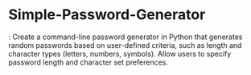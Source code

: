 # Simple-Password-Generator
: Create a command-line password generator in Python that generates random passwords based on user-defined criteria, such as length and character types (letters, numbers, symbols). Allow users to specify password length and character set preferences.
